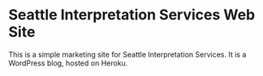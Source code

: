 Seattle Interpretation Services Web Site
========

This is a simple marketing site for Seattle Interpretation Services. It is a WordPress blog, hosted on Heroku.

